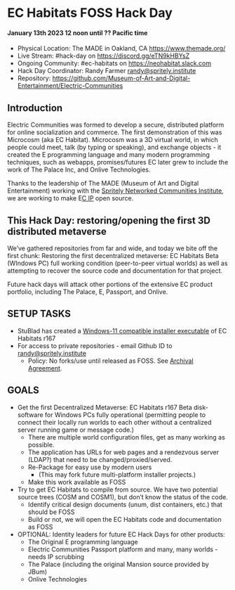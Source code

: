 # EC Habitats FOSS Hack Day
#### January 13th 2023 12 noon until ?? Pacific time

* Physical Location: The MADE in Oakland, CA https://www.themade.org/
* Live Stream: #hack-day on https://discord.gg/eTN9kHBYsZ
* Ongoing Community: #ec-habitats on https://neohabitat.slack.com
* Hack Day Coordinator: Randy Farmer randy@spritely.institute
* Repository: https://github.com/Museum-of-Art-and-Digital-Entertainment/Electric-Communities

## Introduction
Electric Communities was formed to develop a secure, distributed platform for online socialization and commerce. The first demonstration of this was Microcosm (aka EC Habitat). Microcosm was a 3D virtual world, in which people could meet, talk (by typing or speaking), and exchange objects - it created the E programming language and many modern programming techniques, such as webapps, promises/futures EC later grew to include the work of The Palace Inc, and Onlive Technologies.

Thanks to the leadership of The MADE (Museum of Art and Digital Entertainment) working with the [Spritely Networked Communities Institute](http://spritely.institute), we are working to make E[C IP]([url](https://docs.google.com/document/d/19iarmahK9_-Yp9VKF_yQ4vRY78fisViAuCAqsTkUQuo/edit?usp=sharing)) open source.

## This Hack Day: restoring/opening the first 3D distributed metaverse
We’ve gathered repositories from far and wide, and today we bite off the first chunk: 
Restoring the first decentralized metaverse: EC Habitats Beta (WIndows PC) full working condition (peer-to-peer virtual worlds) as well as attempting to recover the source code and documentation for that project.

Future hack days will attack other portions of the extensive EC product portfolio, including The Palace, E, Passport, and Onlive.

## SETUP TASKS 
* StuBlad has created a [Windows-11 compatible installer executable]([url](https://github.com/StuBlad/echabitats-installer/)) of EC Habitats r167
* For access to private repositories - email Github ID to randy@spritely.institute
  * Policy: No forks/use until released as FOSS. See [Archival Agreement]([url](https://drive.google.com/file/d/1tmPeAtsSDoDxMpKohYyCMmLOjAs0u3Wf/view?usp=sharing)).

## GOALS
* Get the first Decentralized Metaverse: EC Habitats r167 Beta disk-software for Windows PCs fully operational (permitting people to connect their locally run worlds to each other without a centralized server running game or message code.)
  * There are multiple world configuration files, get as many working as possible.
  * The application has URLs for web pages and a rendezvous server (LDAP?) that need to be changed/proxied/served.
  * Re-Package for easy use by modern users
    * (This may fork future multi-platform installer projects.)
  * Make this work available as FOSS
* Try to get EC Habitats to compile from source. We have two potential source trees (COSM and COSM1), but don’t know the status of the code.
  * Identify critical design documents (unum, dist containers, etc.)  that should be FOSS
  * Build or not, we will open the EC Habitats code and documentation as FOSS
* OPTIONAL:  Identity leaders for future EC Hack Days for other products:
  * The Original E programming language
  * Electric Communities Passport platform and many, many worlds - needs IP scrubbing
  * The Palace (including the original Mansion source provided by JBum)
  * Onlive Technologies



